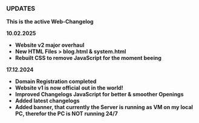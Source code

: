 ### UPDATES

**This is the active Web-Changelog**

**10.02.2025**

- **Website v2 major overhaul**
- **New HTML Files > blog.html & system.html**
- **Rebuilt CSS to remove JavaScript for the moment beeing**

**17.12.2024**

- **Domain Registration completed**
- **Website v1 is now official out in the world!**
- **Improved Changelogs JavaScript for better & smoother Openings**
- **Added latest changelogs**
- **Added banner, that currently the Server is running as VM on my local PC, therefor the PC is **NOT** running 24/7**

